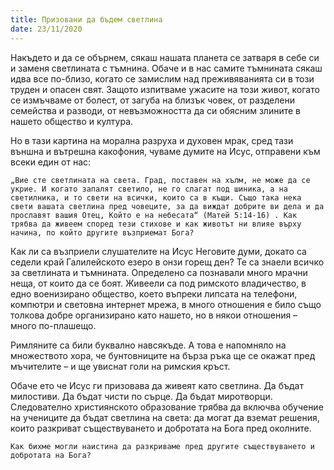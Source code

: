 ```yaml
---
title: Призовани да бъдем светлина
date: 23/11/2020
---
```


Накъдето и да се обърнем, сякаш нашата планета се затваря в себе си и заменя светлината с тъмнина. Обаче и в нас самите тъмнината сякаш идва все по-близо, когато се замислим над преживяванията си в този труден и опасен свят. Защото изпитваме ужасите на този живот, когато се измъчваме от болест, от загуба на близък човек, от разделени семейства и разводи, от невъзможността да си обясним злините в нашето общество и култура.

Но в тази картина на морална разруха и духовен мрак, сред тази външна и вътрешна какофония, чуваме думите на Исус, отправени към всеки един от нас:

`„Вие сте светлината на света. Град, поставен на хълм, не може да се укрие. И когато запалят светило, не го слагат под шиника, а на светилника, и то свети на всички, които са в къщи. Също така нека свети вашата светлина пред човеците, за да виждат добрите ви дела и да прославят вашия Отец, Който е на небесата“ (Матей 5:14-16) . Как трябва да живеем според тези стихове и как животът ни влияе върху начина, по който другите възприемат Бога?`

Как ли са възприели слушателите на Исус Неговите думи, докато са седели край Галилейското езеро в онзи горещ ден? Те са знаели всичко за светлината и тъмнината. Определено са познавали много мрачни неща, от които да се боят. Живеели са под римското владичество, в едно военизирано общество, което въпреки липсата на телефони, компютри и световна интернет мрежа, в много отношения е било също толкова добре организирано като нашето, но в някои отношения – много по-плашещо.

Римляните са били буквално навсякъде. А това е напомняло на множеството хора, че бунтовниците на бърза ръка ще се окажат пред мъчителите – и ще увиснат голи на римския кръст.

Обаче ето че Исус ги призовава да живеят като светлина. Да бъдат милостиви. Да бъдат чисти по сърце. Да бъдат миротворци. Следователно християнското образование трябва да включва обучение на учениците да бъдат светлина на света: да могат да вземат решения, които разкриват съществуването и добротата на Бога пред околните.

`Как бихме могли наистина да разкриваме пред другите съществуването и добротата на Бога?`